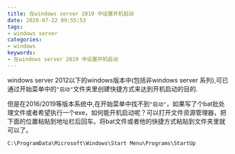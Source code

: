 ```yaml
---
title: 在windows server 2019 中设置开机启动
date: 2020-07-22 09:55:53
tags:
- windows server
categories:
- windows
keywords:
- 在windows server 2019 中设置开机启动
---
```


windows server 2012以下的windows版本中(包括非windows server 系列),可已通过开始菜单中的`"启动"`文件夹里创建快捷方式来达到开机启动的目的.

但是在2016/2019等版本系统中,在开始菜单中找不到`"启动"`，如果写了个bat批处理文件或者希望执行一个exe，如何能开机启动呢？可以打开文件资源管理器，把下面的位置粘贴到地址栏后回车。将bat文件或者他的快捷方式粘贴到文件夹里就可以了。

    C:\ProgramData\Microsoft\Windows\Start Menu\Programs\StartUp